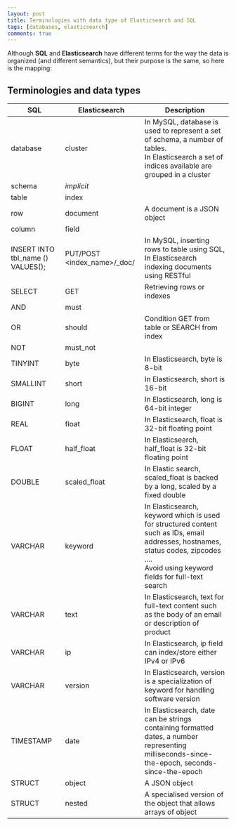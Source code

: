 ```yaml
---
layout: post
title: Terminologies with data type of Elasticsearch and SQL
tags: [databases, elasticsearch]
comments: true
---
```

Although **SQL** and **Elasticsearch** have different terms for the way the data is organized (and different semantics), but their purpose is the same, so here is the mapping:
## Terminologies and data types

| SQL                               | Elasticsearch                           | Description                                                                                                                                                                              |
|-----------------------------------|-----------------------------------------|------------------------------------------------------------------------------------------------------------------------------------------------------------------------------------------|
| database                          | cluster                                 | In MySQL, database is used to represent a set of schema, a number of tables. <br/>In Elasticsearch a set of indices available are grouped in a cluster                                   |
| schema                            | *implicit*                              |                                                                                                                                                                                          |
| table                             | index                                   |                                                                                                                                                                                          |
| row                               | document                                | A document is a JSON object                                                                                                                                                              |
| column                            | field                                   |                                                                                                                                                                                          |
| INSERT INTO tbl_name () VALUES(); | PUT/POST <index_name>/_doc/<identifier> | In MySQL, inserting rows to table using SQL, In Elasticsearch indexing documents using RESTful                                                                                           |
| SELECT                            | GET                                     | Retrieving rows or indexes                                                                                                                                                               |
| AND                               | must                                    |                                                                                                                                                                                          |
| OR                                | should                                  | Condition GET from table or SEARCH from index                                                                                                                                            |
| NOT                               | must_not                                |                                                                                                                                                                                          |
| TINYINT                           | byte                                    | In Elasticsearch, byte is 8-bit                                                                                                                                                          |
| SMALLINT                          | short                                   | In Elasticsearch, short is 16-bit                                                                                                                                                        |
| BIGINT                            | long                                    | In Elasticsearch, long is 64-bit integer                                                                                                                                                 |
| REAL                              | float                                   | In Elasticsearch, float is 32-bit floating point                                                                                                                                         |
| FLOAT                             | half_float                              | In Elasticsearch, half_float is 32-bit floating point                                                                                                                                    |
| DOUBLE                            | scaled_float                            | In Elastic search, scaled_float is backed by a long, scaled by a fixed double                                                                                                            |
| VARCHAR                           | keyword                                 | In Elasticsearch, keyword which is used for structured content such as IDs, email addresses, hostnames, status codes, zipcodes .... <br/>Avoid using keyword fields for full-text search |
| VARCHAR                           | text                                    | In Elasticsearch, text for full-text content such as the body of an email or description of product                                                                                      |
| VARCHAR                           | ip                                      | In Elasticsearch, ip field can index/store either IPv4 or IPv6                                                                                                                           |
| VARCHAR                           | version                                 | In Elasticsearch, version is a specialization of keyword for handling software version                                                                                                   |
| TIMESTAMP                         | date                                    | In Elasticsearch, date can be strings containing formatted dates, a number representing milliseconds-since-the-epoch, seconds-since-the-epoch                                            |
| STRUCT                            | object                                  | A JSON object                                                                                                                                                                            |
| STRUCT                            | nested                                  | A specialised version of the object that allows arrays of object                                                                                                                         |

